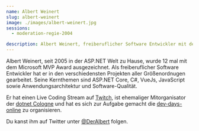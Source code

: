 ```yaml
---
name: Albert Weinert
slug: albert-weinert
image: ./images/albert-weinert.jpg
sessions:
  - moderation-regie-2004

description: Albert Weinert, freiberuflicher Software Entwickler mit dem Schwerpunkt ASP.NET Core, Azure und VueJs.
---
```

Albert Weinert, seit 2005 in der ASP.NET Welt zu Hause, wurde 12 mal mit dem Microsoft MVP Award ausgezeichnet. Als freiberuflicher Software Entwickler hat er in den verschiedensten Projekten aller Größenordnugen gearbeitet. Seine Kernthemen sind ASP.NET Core, C#, VueJs, JavaScript sowie Anwendungsarchitektur und Software-Qualität.

Er hat einen Live Coding Stream auf [Twitch](https://twitch.tv/DerAlbertLive), ist ehemaliger Mitorganisator der [dotnet Cologne](https://dotnet-cologne.de) und hat es sich zur Aufgabe gemacht die [dev-days-online](https://www.dev-days-online.de) zu organisieren.

Du kanst ihm auf Twitter unter [@DerAlbert](https://twitter.com/DerAlbert) folgen.
